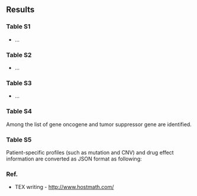 ## Results

### Table S1
* ... 

### Table S2
* ... 

### Table S3
* ... 

### Table S4
Among the list of gene oncogene and tumor suppressor gene are identified. 

### Table S5
Patient-specific profiles (such as mutation and CNV) and drug effect information are converted as JSON format as following: 


### Ref. 
* TEX writing - http://www.hostmath.com/